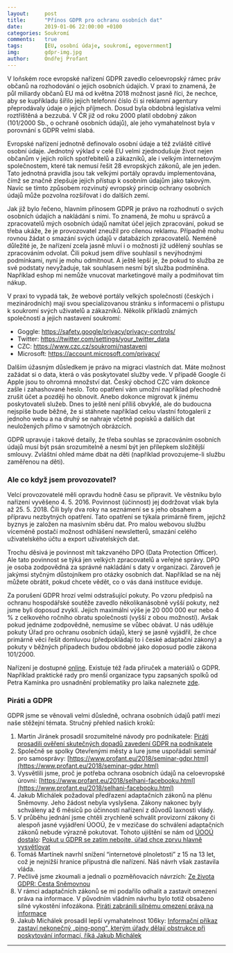 ```yaml
---
layout:     post
title:      "Přínos GDPR pro ochranu osobních dat"
date:       2019-01-06 22:00:00 +0100
categories: Soukromí
comments:   true
tags:       [EU, osobní údaje, soukromí, egovernment]
img:        gdpr-img.jpg
author:     Ondřej Profant
---
```


V loňském roce evropské nařízení GDPR zavedlo celoevropský rámec práv občanů na rozhodování o jejich osobních údajích. V praxi to znamená, že půl miliardy občanů EU má od května 2018 možnost jasně říci, že nechce, aby se kupříkladu šířilo jejich telefonní číslo či si reklamní agentury přeprodávaly údaje o jejich příjmech. Dosud byla obdobná legislativa velmi roztříštěná a bezzubá. V ČR již od roku 2000 platil obdobný zákon (101/2000 Sb., o ochraně osobních údajů), ale jeho vymahatelnost byla v porovnání s GDPR velmi slabá.

<!--more-->

Evropské nařízení jednotně definovalo osobní údaje a též zvláště citlivé osobní údaje. Jednotný výklad v celé EU velmi zjednodušuje život nejen občanům v jejich rolích spotřebitelů a zákazníků, ale i velkým internetovým společnostem, které tak nemusí řešit 28 evropských zákonů, ale jen jeden. Tato jednotná pravidla jsou tak velkými portály opravdu implementována, čímž se značně zlepšuje jejich přístup k osobním údajům jako takovým. Navíc se tímto způsobem rozvinutý evropský princip ochrany osobních údajů může pozvolna rozšiřovat i do dalších zemí.

Jak již bylo řečeno, hlavním přínosem GDPR je právo na rozhodnutí o svých osobních údajích a nakládání s nimi. To znamená, že mohu u správců a zpracovatelů mých osobních údajů namítat účel jejich zpracování, pokud se třeba ukáže, že je provozovatel zneužil pro cílenou reklamu. Případně mohu rovnou žádat o smazání svých údajů v databázích zpracovatelů. Neméně důležité je, že nařízení zcela jasně mluví i o možnosti již udělený souhlas se zpracováním odvolat. Čili pokud jsem dříve souhlasil s nevýhodnými podmínkami, nyní je mohu odmítnout. A ještě lepší je, že pokud to služba ze své podstaty nevyžaduje, tak souhlasem nesmí být služba podmíněna. Například eshop mi nemůže vnucovat marketingové maily a podmiňovat tím nákup.

V praxi to vypadá tak, že webové portály velkých společností (českých i mezinárodních) mají svou specializovanou stránku s informacemi o přístupu k soukromí svých uživatelů a zákazníků. Několik příkladů známých společností a jejich nastavení soukromí:

* Goggle: https://safety.google/privacy/privacy-controls/
* Twitter: https://twitter.com/settings/your_twitter_data
* CZC: https://www.czc.cz/soukromi/nastaveni
* Microsoft: https://account.microsoft.com/privacy/

Dalším úžasným důsledkem je právo na migraci vlastních dat. Máte možnost zažádat si o data, která o vás poskytovatel služby vede. V případě Google či Apple jsou to ohromná množství dat. Český obchod CZC vám dokonce zašle i zahashované heslo. Toto opatření vám umožní například přechodně zrušit účet a později ho obnovit. Anebo dokonce migrovat k jinému poskytovateli služeb. Dnes to ještě není příliš obvyklé, ale do budoucna nejspíše bude běžné, že si stáhnete například celou vlastní fotogalerii z jednoho webu a na druhý se nahraje včetně popisků a dalších dat neuložených přímo v samotných obrázcích.

GDPR upravuje i takové detaily, že třeba souhlas se zpracováním osobních údajů musí být psán srozumitelně a nesmí být jen přílepkem složitější smlouvy. Zvláštní ohled máme dbát na děti (například provozujeme-li službu zaměřenou na děti).

### Ale co když jsem provozovatel?

Velcí provozovatelé měli opravdu hodně času se připravit. Ve věstníku bylo nařízení vyvěšeno 4. 5. 2016. Povinnost (účinnost) jej dodržovat však byla až 25. 5. 2018. Čili byly dva roky na seznámení se s jeho obsahem a přípravu nezbytných opatření. Tato opatření se týkala primárně firem, jejichž byznys je založen na masivním sběru dat. Pro malou webovou službu víceméně postačí možnost odhlášení newsletterů, smazání celého uživatelského účtu a export uživatelských dat.

Trochu děsivá je povinnost mít takzvaného DPO (Data Protection Officer). Ale tato povinnost se týká jen velkých zpracovatelů a veřejné správy. DPO je osoba zodpovědná za správné nakládání s daty v organizaci. Zároveň je jakýmsi styčným důstojníkem pro otázky osobních dat. Například se na něj můžete obrátit, pokud chcete vědět, co o vás daná instituce eviduje.

Za porušení GDPR hrozí velmi odstrašující pokuty. Po vzoru předpisů na ochranu hospodářské soutěže zavedlo několikanásobně vyšší pokuty, než jsme byli doposud zvyklí. Jejich maximální výše je 20 000 000 eur nebo 4 % z celkového ročního obratu společnosti (vyšší z obou možností). Avšak pokud jednáme zodpovědně, nemusíme se vůbec obávat. U nás uděluje pokuty Úřad pro ochranu osobních údajů, který se jasně vyjádřil, že chce primárně věci řešit domluvou (předpokládají to i české adaptační zákony) a pokuty v běžných případech budou obdobné jako doposud podle zákona 101/2000.

Nařízení je dostupné [online](http://www.privacy-regulation.eu). Existuje též řada příruček a materiálů o GDPR. Například praktické rady pro menší organizace typu zapsaných spolků od Petra Kamínka pro usnadnění problematiky pro laika naleznete [zde](https://sites.google.com/site/jaknagdpr/home).

### Piráti a GDPR

GDPR jsme se věnovali velmi důsledně, ochrana osobních údajů patří mezi naše stěžejní témata. Stručný přehled našich kroků:

1. Martin Jiránek prosadil srozumitelné návody pro podnikatele: [Piráti prosadili ověření skutečných dopadů zavedení GDPR na podnikatele ](https://www.pirati.cz/tiskove-zpravy/pirati-posoudili-vliv-gdpr-na-podnikatele.html)
2. Společně se spolky Otevřenými městy a Iure jsme uspořádali seminář pro samosprávy: [https://www.profant.eu/2018/seminar-gdpr.html](https://www.profant.eu/2018/seminar-gdpr.html) 
3. Vysvětlili jsme, proč je potřeba ochrana osobních údajů na celoevropské úrovni: [https://www.profant.eu/2018/selhani-facebooku.html](https://www.profant.eu/2018/selhani-facebooku.html)
4. Jakub Michálek požadoval předřazení adaptačních zákonů na plénu Sněmovny. Jeho žádost nebyla vyslyšena. Zákony nakonec byly schváleny až 6 měsíců po účinnosti nařízení z důvodů laxnosti vlády.
5. V průběhu jednání jsme chtěli zrychleně schválit provizorní zákony či alespoň jasné vyjádření ÚOOÚ, že v mezičase do schválení adaptačních zákonů nebude výrazně pokutovat. Tohoto ujištění se nám od [ÚOOÚ dostalo](https://www.uoou.cz/desatero-omylu/ds-4818/archiv=0&p1=4841):
[Pokut u GDPR se zatím nebojte, úřad chce zprvu hlavně vysvětlovat](https://www.podnikatel.cz/clanky/pokut-u-gdpr-se-zatim-nebojte-urad-chce-zprvu-hlavne-vysvetlovat/)
6. Tomáš Martínek navrhl snížení “internetové plnoletosti” z 15 na 13 let, což je nejnižší hranice přípustná dle nařízení. Náš návrh však zastavila vláda.
7. Pečlivě jsme zkoumali a jednali o pozměňovacích návrzích: [Ze života GDPR: Cesta Sněmovnou](https://www.profant.eu/2018/gdpr-ve-snemovne.html) 
8. V rámci adaptačních zákonů se mi podařilo odhalit a zastavit omezení práva na informace. V původním vládním návrhu bylo totiž obsaženo silné vykostění infozákona. [Piráti zabránili silnému omezení práva na informace ](https://www.pirati.cz/tiskove-zpravy/pirati-zabranili-silnemu-omezeni-prava-na-informace.html) 
9. Jakub Michálek prosadil lepší vymahatelnost 106ky: [Informační příkaz zastaví nekonečný „ping-pong“, kterým úřady dělají obstrukce při poskytování informací, říká Jakub Michálek](https://www.pirati.cz/tiskove-zpravy/tretim-ctenim-prosel-informacni-prikaz-konec-obstrukci-pri-psokytovani-informacim.html)

---

[^1]: Názvoslovím GPDR zvláštní kategorie osobních údajů. Údajů, které vypovídají o rasovém či etnickém původu, politických názorech, náboženském vyznání či filozofickém přesvědčení nebo členství v odborech, dále genetické údaje, biometrické údaje zpracovávané za účelem jedinečné identifikace osoby a údaje o zdravotním stavu či o sexuálním životě nebo sexuální orientaci osoby.

[^2]: Hashování je metoda skrytí hesla před adminy. Vaše heslo není v databázi v čitelné podobě, proto vám mohou poslat jen zahashované.
